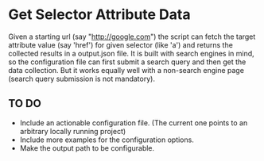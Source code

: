 # Get Selector Attribute Data

Given a starting url (say "http://google.com") the script can fetch the target attribute value (say 'href') for given selector (like 'a') and returns the collected results in a output.json file. It is built with search engines in mind, so the configuration file can first submit a search query and then get the data collection. But it works equally well with a non-search engine page (search query submission is not mandatory).

## TO DO

- Include an actionable configuration file. (The current one points to an arbitrary locally running project)
- Include more examples for the configuration options.
- Make the output path to be configurable.
